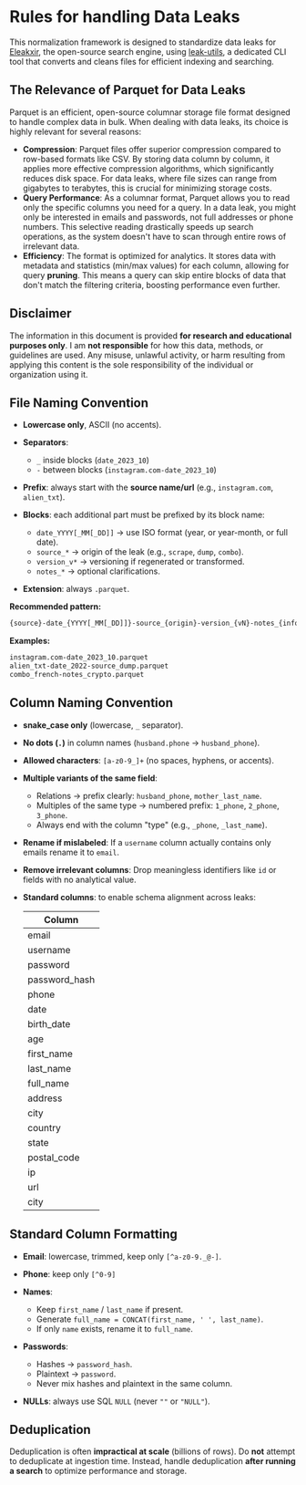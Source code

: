 # Rules for handling Data Leaks

This normalization framework is designed to standardize data leaks for
[Eleakxir](https://github.com/anotherhadi/eleakxir), the open-source search
engine, using
[leak-utils](https://github.com/anotherhadi/eleakxir-temp/blob/main/leak-utils/README.md),
a dedicated CLI tool that converts and cleans files for efficient indexing and
searching.

## The Relevance of Parquet for Data Leaks

Parquet is an efficient, open-source columnar storage file format designed to
handle complex data in bulk. When dealing with data leaks, its choice is highly
relevant for several reasons:

- **Compression**: Parquet files offer superior compression compared to
  row-based formats like CSV. By storing data column by column, it applies more
  effective compression algorithms, which significantly reduces disk space. For
  data leaks, where file sizes can range from gigabytes to terabytes, this is
  crucial for minimizing storage costs.
- **Query Performance**: As a columnar format, Parquet allows you to read only
  the specific columns you need for a query. In a data leak, you might only be
  interested in emails and passwords, not full addresses or phone numbers. This
  selective reading drastically speeds up search operations, as the system
  doesn't have to scan through entire rows of irrelevant data.
- **Efficiency**: The format is optimized for analytics. It stores data with
  metadata and statistics (min/max values) for each column, allowing for query
  **pruning**. This means a query can skip entire blocks of data that don't
  match the filtering criteria, boosting performance even further.

## Disclaimer

The information in this document is provided **for research and educational
purposes only**. I am **not responsible** for how this data, methods, or
guidelines are used. Any misuse, unlawful activity, or harm resulting from
applying this content is the sole responsibility of the individual or
organization using it.

## File Naming Convention

- **Lowercase only**, ASCII (no accents).
- **Separators**:
  - `_` inside blocks (`date_2023_10`)
  - `-` between blocks (`instagram.com-date_2023_10`)
- **Prefix**: always start with the **source name/url** (e.g., `instagram.com`,
  `alien_txt`).
- **Blocks**: each additional part must be prefixed by its block name:

  - `date_YYYY[_MM[_DD]]` → use ISO format (year, or year-month, or full date).
  - `source_*` → origin of the leak (e.g., `scrape`, `dump`, `combo`).
  - `version_v*` → versioning if regenerated or transformed.
  - `notes_*` → optional clarifications.
- **Extension**: always `.parquet`.

**Recommended pattern:**

```txt
{source}-date_{YYYY[_MM[_DD]]}-source_{origin}-version_{vN}-notes_{info}.parquet
```

**Examples:**

```txt
instagram.com-date_2023_10.parquet
alien_txt-date_2022-source_dump.parquet
combo_french-notes_crypto.parquet
```

## Column Naming Convention

- **snake\_case only** (lowercase, `_` separator).

- **No dots (`.`)** in column names (`husband.phone` → `husband_phone`).

- **Allowed characters**: `[a-z0-9_]+` (no spaces, hyphens, or accents).

- **Multiple variants of the same field**:

  - Relations → prefix clearly: `husband_phone`, `mother_last_name`.
  - Multiples of the same type → numbered prefix: `1_phone`, `2_phone`,
    `3_phone`.
  - Always end with the column "type" (e.g., `_phone`, `_last_name`).

- **Rename if mislabeled**: If a `username` column actually contains only emails
  rename it to `email`.

- **Remove irrelevant columns**: Drop meaningless identifiers like `id` or
  fields with no analytical value.

- **Standard columns**: to enable schema alignment across leaks:

  | Column        |
  | ------------- |
  | email         |
  | username      |
  | password      |
  | password_hash |
  | phone         |
  | date          |
  | birth_date    |
  | age           |
  | first_name    |
  | last_name     |
  | full_name     |
  | address       |
  | city          |
  | country       |
  | state         |
  | postal_code   |
  | ip            |
  | url           |
  | city          |

## Standard Column Formatting

- **Email**: lowercase, trimmed, keep only `[^a-z0-9._@-]`.

- **Phone**: keep only `[^0-9]`

- **Names**:

  - Keep `first_name` / `last_name` if present.
  - Generate `full_name = CONCAT(first_name, ' ', last_name)`.
  - If only `name` exists, rename it to `full_name`.

- **Passwords**:

  - Hashes → `password_hash`.
  - Plaintext → `password`.
  - Never mix hashes and plaintext in the same column.

- **NULLs**: always use SQL `NULL` (never `""` or `"NULL"`).

## Deduplication

Deduplication is often **impractical at scale** (billions of rows). Do **not**
attempt to deduplicate at ingestion time. Instead, handle deduplication **after
running a search** to optimize performance and storage.
